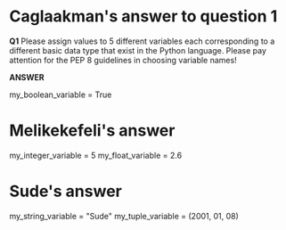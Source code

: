 # Caglaakman's answer to question 1

 **Q1** Please assign values to 5 different variables each corresponding to a different basic data type that exist in the Python language. Please pay attention for the PEP 8 guidelines in choosing variable names!

**ANSWER**

my_boolean_variable = True
# Melikekefeli's answer 

my_integer_variable = 5
my_float_variable = 2.6

# Sude's answer 
my_string_variable = "Sude"
my_tuple_variable = (2001, 01, 08)


